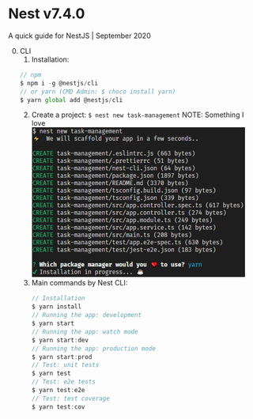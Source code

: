 # Nest v7.4.0

A quick guide for NestJS | September 2020

0. CLI
   1. Installation:
   ```typescript
   // npm
   $ npm i -g @nestjs/cli
   // or yarn (CMD Admin: $ choco install yarn)
   $ yarn global add @nestjs/cli
   ```
   2. Create a project: `$ nest new task-management`
      NOTE: Something I love
      ![coffeeTime](images/yarnTakingCoffee.jpg)
   3. Main commands by Nest CLI:
      ```typescript
      // Installation
      $ yarn install
      // Running the app: development
      $ yarn start
      // Running the app: watch mode
      $ yarn start:dev
      // Running the app: production mode
      $ yarn start:prod
      // Test: unit tests
      $ yarn test
      // Test: e2e tests
      $ yarn test:e2e
      // Test: test coverage
      $ yarn test:cov
      ```
